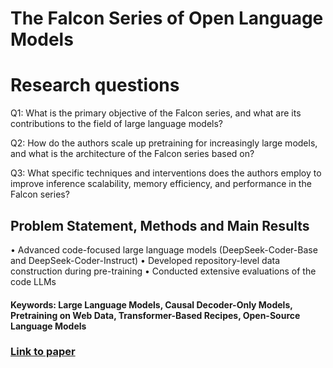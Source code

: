 # The Falcon Series of Open Language Models

# Research questions
Q1: What is the primary objective of the Falcon series, and what are its contributions to the field of large language models?

Q2: How do the authors scale up pretraining for increasingly large models, and what is the architecture of the Falcon series based on?

Q3: What specific techniques and interventions does the authors employ to improve inference scalability, memory efficiency, and performance in the Falcon series?

## Problem Statement, Methods and Main Results

• Advanced code-focused large language models (DeepSeek-Coder-Base and DeepSeek-Coder-Instruct)
• Developed repository-level data construction during pre-training
• Conducted extensive evaluations of the code LLMs

#### Keywords: Large Language Models, Causal Decoder-Only Models, Pretraining on Web Data, Transformer-Based Recipes, Open-Source Language Models


### [Link to paper](https://arxiv.org/abs/2311.16867v2)
